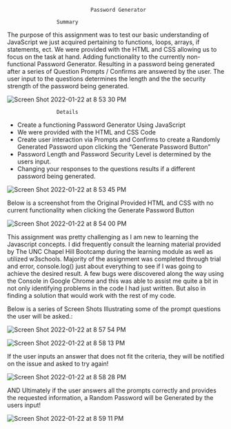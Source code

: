                                Password Generator

					Summary

The purpose of this assignment was to test our basic understanding of JavaScript we just acquired pertaining to functions, loops, arrays, if statements, ect. We were provided with the HTML and CSS allowing us to focus on the task at hand. Adding functionality to the currently non-functional Password Generator. Resulting in a password being generated after a series of Question Prompts / Confirms are answered by the user. The user input to the questions determines the length and the the security strength of the password being generated.



![Screen Shot 2022-01-22 at 8 53 30 PM](https://user-images.githubusercontent.com/73037339/150692243-4a1547d2-d278-42ee-b860-de01c9f70a13.png)



					Details

* Create a functioning Password Generator Using JavaScript
* We were provided with the HTML and CSS Code
* Create user interaction via Prompts and Confirms to create a Randomly Generated Password upon clicking the “Generate Password Button”
* Password Length and Password Security Level is determined by the users input.
* Changing your responses to the questions results if a different password being generated.

![Screen Shot 2022-01-22 at 8 53 45 PM](https://user-images.githubusercontent.com/73037339/150692377-a765c2be-6a79-4728-9070-d0db95d1fd99.png)

Below is a screenshot from the Original Provided HTML and CSS with no current functionality when clicking the Generate Password Button

![Screen Shot 2022-01-22 at 8 54 00 PM](https://user-images.githubusercontent.com/73037339/150692413-fe518259-02d7-45da-a399-9dceb766be18.png)


This assignment was pretty challenging as I am new to learning the Javascript concepts. I did frequently consult the learning material provided by The UNC Chapel Hill Bootcamp during the learning module as well as utilized w3schools. Majority of the assignment was completed through trial and error, console.log() just about everything to see if I was going to achieve the desired result. A few bugs were discovered along the way using the Console in Google Chrome and this was able to assist me quite a bit in not only identifying problems in the code I had just written. But also in finding a solution that would work with the rest of my code. 

Below is a series of Screen Shots Illustrating some of the prompt questions the user will be asked.:

![Screen Shot 2022-01-22 at 8 57 54 PM](https://user-images.githubusercontent.com/73037339/150692604-e9d9a5e5-1864-41b8-aed6-e988afd36c82.png)

![Screen Shot 2022-01-22 at 8 58 13 PM](https://user-images.githubusercontent.com/73037339/150692680-fa000a48-a459-4546-a7f4-c0a649af0254.png)

If the user inputs an answer that does not fit the criteria, they will be notified on the issue and asked to try again!

![Screen Shot 2022-01-22 at 8 58 28 PM](https://user-images.githubusercontent.com/73037339/150692686-b0f3f0a6-fa3a-46c1-b267-051e51bda73d.png)

AND Ultimately if the user answers all the prompts correctly and provides the requested information, a Random Password will be Generated by the users input!

![Screen Shot 2022-01-22 at 8 59 11 PM](https://user-images.githubusercontent.com/73037339/150692696-095996d8-2981-443a-aaa7-913c130341a5.png)